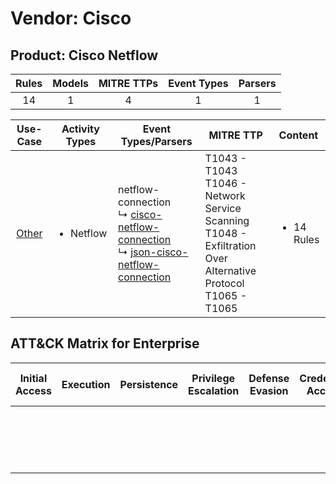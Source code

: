 Vendor: Cisco
=============
Product: Cisco Netflow
----------------------
| Rules | Models | MITRE TTPs | Event Types | Parsers |
|:-----:|:------:|:----------:|:-----------:|:-------:|
|  14   |   1    |     4      |      1      |    1    |

|               Use-Case                | Activity Types            | Event Types/Parsers                                                                                                                                                                                             | MITRE TTP                                                                                                                | Content                    |
|:-------------------------------------:| ------------------------- | --------------------------------------------------------------------------------------------------------------------------------------------------------------------------------------------------------------- | ------------------------------------------------------------------------------------------------------------------------ | -------------------------- |
| [Other](../UseCases/usecase_other.md) | <ul><li>Netflow</li></ul> |  netflow-connection<br> ↳ [cisco-netflow-connection](../Parsers/parserContent_cisco-netflow-connection.md)<br> ↳ [json-cisco-netflow-connection](../Parsers/parserContent_json-cisco-netflow-connection.md)<br> | T1043 - T1043<br>T1046 - Network Service Scanning<br>T1048 - Exfiltration Over Alternative Protocol<br>T1065 - T1065<br> | <ul><li>14 Rules</li></ul> |

ATT&CK Matrix for Enterprise
----------------------------
| Initial Access | Execution | Persistence | Privilege Escalation | Defense Evasion | Credential Access | Discovery                                                                     | Lateral Movement | Collection | Command and Control | Exfiltration                                                                                | Impact |
| -------------- | --------- | ----------- | -------------------- | --------------- | ----------------- | ----------------------------------------------------------------------------- | ---------------- | ---------- | ------------------- | ------------------------------------------------------------------------------------------- | ------ |
|                |           |             |                      |                 |                   | [Network Service Scanning](https://attack.mitre.org/techniques/T1046)<br><br> |                  |            |                     | [Exfiltration Over Alternative Protocol](https://attack.mitre.org/techniques/T1048)<br><br> |        |